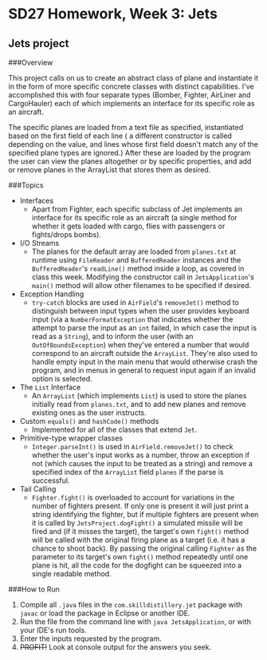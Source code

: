 # SD27 Homework, Week 3: Jets

## Jets project

###Overview

This project calls on us to create an abstract class of plane and instantiate it in the form of more specific concrete classes with distinct capabilities. I've accomplished this with four separate types (Bomber, Fighter, AirLiner and CargoHauler) each of which implements an interface for its specific role as an aircraft.

The specific planes are loaded from a text file as specified, instantiated based on the first field of each line ( a different constructor is called depending on the value, and lines whose first field doesn't match any of the specified plane types are ignored.) After these are loaded by the program the user can view the planes altogether or by specific properties, and add or remove planes in the ArrayList that stores them as desired.

###Topics
* Interfaces
  - Apart from Fighter, each specific subclass of Jet implements an interface for its specific role as an aircraft (a single method for whether it gets loaded with cargo, flies with passengers or fights/drops bombs).
* I/O Streams
  - The planes for the default array are loaded from `planes.txt` at runtime using `FileReader` and `BufferedReader` instances and the `BufferedReader`'s `readLine()` method inside a loop, as covered in class this week. Modifying the constructor call in `JetsApplication`'s `main()` method will allow other filenames to be specified if desired.
* Exception Handling
  - `try-catch` blocks are used in `AirField`'s `removeJet()` method to distinguish between input types when the user provides keyboard input (via a `NumberFormatException` that indicates whether the attempt to parse the input as an `int` failed, in which case the input is read as a `String`), and to inform the user (with an `OutOfBoundsException`) when they've entered a number that would correspond to an aircraft outside the `ArrayList`. They're also used to handle empty input in the main menu that would otherwise crash the program, and in menus in general to request input again if an invalid option is selected. 
* The `List` Interface
  - An `ArrayList` (which implements `List`) is used to store the planes initially read from `planes.txt`, and to add new planes and remove existing ones as the user instructs.
* Custom `equals()` and `hashCode()` methods
  - Implemented for all of the classes that extend `Jet`.
* Primitive-type wrapper classes
  - `Integer.parseInt()` is used in `AirField.removeJet()` to check whether the user's input works as a number, throw an exception if not (which causes the input to be treated as a string) and remove a specified index of the `ArrayList` field `planes` if the parse is successful.
* Tail Calling
  - `Fighter.fight()` is overloaded to account for variations in the number of fighters present. If only one is present it will just print a string identifying the fighter, but if multiple fighters are present when it is called by `JetsProject.dogFight()` a simulated missile will be fired and (if it misses the target), the target's own `fight()` method will be called with the original firing plane as a target (i.e. it has a chance to shoot back). By passing the original calling `Fighter` as the parameter to its target's own `fight()` method repeatedly until one plane is hit, all the code for the dogfight can be squeezed into a single readable method.

###How to Run

1. Compile all `.java` files in the `com.skilldistillery.jet` package with `javac` or load the package in Eclipse or another IDE.
2. Run the file from the command line with `java JetsApplication`, or with your IDE's run tools.
3. Enter the inputs requested by the program.
4. ~~PROFIT!~~ Look at console output for the answers you seek.

